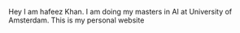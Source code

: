 Hey I am hafeez Khan. I am doing my masters in AI at University of Amsterdam. This is my personal website 
